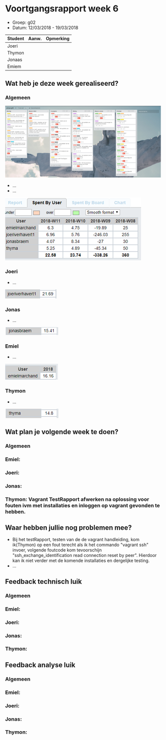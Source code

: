 # Voortgangsrapport week 6

* Groep: g02
* Datum: 12/03/2018 - 19/03/2018

| Student  | Aanw. | Opmerking |
| :---     | :---  | :---      |
| Joeri    |       |           |
| Thymon   |       |           |
| Jonaas   |       |           |
| Emiem    |       |           |

## Wat heb je deze week gerealiseerd?

### Algemeen

![Afbeelding huidige toestand Kanban-bord(en) invoegen](img/Week6/Trellobord.PNG)

* ...
* ...

![Afbeelding teamoverzicht tijdregistratie onderverdeeld per deelopdracht](img/Week6/Overzicht_uren.PNG)

### Joeri

* ...

![Afbeelding individueel rapport tijdregistratie](img/Week6/Uren_Joeri_Week6.PNG)

### Jonas

* ...

![Afbeelding individueel rapport tijdregistratie](img/Week6/Uren_Jonas_Week6.PNG)

### Emiel

* ...

![Afbeelding individueel rapport tijdregistratie](img/Week6/Uren_Emiel_Week6.PNG)

### Thymon

* ...

![Afbeelding individueel rapport tijdregistratie](img/Week6/Uren_Thymon_Week6.PNG)

## Wat plan je volgende week te doen?

### Algemeen
### Emiel: 
### Joeri: 
### Jonas: 
### Thymon: Vagrant TestRapport afwerken na oplossing voor fouten ivm met installaties en inloggen op vagrant gevonden te hebben.

## Waar hebben jullie nog problemen mee?

* Bij het testRapport, testen van de de vagrant handleiding, kom ik(Thymon) op een fout terecht als ik het commando "vagrant ssh"
  invoer, volgende foutcode kom tevoorschijn "ssh_exchange_identification read connection reset by peer". Hierdoor kan ik niet verder     met de komende installaties en dergelijke testing.
* ...

## Feedback technisch luik

### Algemeen

### Emiel: 
### Joeri: 
### Jonas: 
### Thymon: 

## Feedback analyse luik

### Algemeen

### Emiel:  
### Joeri: 
### Jonas: 
### Thymon: 

